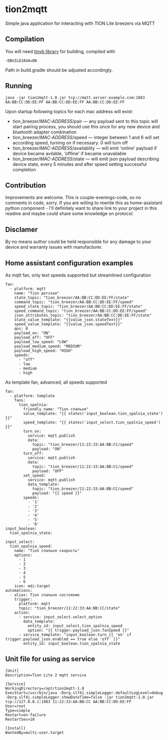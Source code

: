# tion2mqtt
Simple java application for interacting with TION Lite breezers via MQTT

## Compilation
You will need [tinyb library](https://github.com/intel-iot-devkit/tinyb/releases/tag/v0.5.1) for building, compiled with 
~~~
-DBUILDJAVA=ON
~~~
Path in build.gradle should be adjusted accordingly.

## Running
~~~
java -jar tion2mqtt-1.0.jar tcp://mqtt.server.example.com:1883 AA:BB:CC:DD:EE:FF AA:BB:CC:DD:EE:FF AA:BB:CC:DD:EE:FF 
~~~
Upon startup following topics for each mac address will exist:
* tion_breezer/_MAC-ADDRESS_/pair — any payload sent to this topic will start pairing process, you should use this once 
  for any new device and bluetooth adapter combination
* tion_breezer/_MAC-ADDRESS_/speed — integer between 1 and 6 will set according speed, turning on if necessary. 0 will 
  turn off
* tion_breezer/_MAC-ADDRESS_/availablity — will emit 'online' payload if device became avilable, 'offline' if became 
  unavailable
* tion_breezer/_MAC-ADDRESS_/state — will emit json payload describing device state, every 5 minutes and after speed 
  setting successful completion
  
## Contribution
Improvements are welcome. This is couple-evenings-code, so no comments in code, sorry. 
If you are willing to rewrite this as home-assistant python component - I'll definitely want to share link to your 
project in this readme and maybe could share some knowledge on protocol.   

## Disclamer 
By no means author could be held responsible for any damage to your device and warranty issues with manufacturer. 

## Home assistant configuration examples
As mqtt fan, only text speeds supported but streamlined configuration
~~~
fan:
  - platform: mqtt
    name: "Tion детская"
    state_topic: "tion_breezer/AA:BB:CC:DD:EE:FF/state"
    command_topic: "tion_breezer/AA:BB:CC:DD:EE:FF/speed"
    speed_state_topic: "tion_breezer/AA:BB:CC:DD:EE:FF/state"
    speed_command_topic: "tion_breezer/AA:BB:CC:DD:EE:FF/speed"
    json_attributes_topic: "tion_breezer/AA:BB:CC:DD:EE:FF/state"
    state_value_template: "{{value_json.stateText}}"
    speed_value_template: "{{value_json.speedText}}"
    qos: 0
    payload_on: "ON"
    payload_off: "OFF"
    payload_low_speed: "LOW"
    payload_medium_speed: "MEDIUM"
    payload_high_speed: "HIGH"
    speeds:
      - "off"
      - low
      - medium
      - high
~~~    
As template fan, advanced, all speeds supported
~~~ 
fan:
  - platform: template
    fans:
      tion_spalnia:
        friendly_name: "Tion спальня"
        value_template: "{{ states('input_boolean.tion_spalnia_state') }}"
        speed_template: "{{ states('input_select.tion_spalnia_speed') }}"
        turn_on:
          service: mqtt.publish
          data:
            topic: "tion_breezer/11:22:33:AA:BB:CC/speed"
            payload: "ON"
        turn_off:
          service: mqtt.publish
          data:
            topic: "tion_breezer/11:22:33:AA:BB:CC/speed"
            payload: "OFF"
        set_speed:
          service: mqtt.publish
          data_template:
            topic: "tion_breezer/11:22:33:AA:BB:CC/speed"
            payload: "{{ speed }}"
        speeds:
          - '1'
          - '2'
          - '3'
          - '4'
          - '5'
          - '6'
input_boolean:
  tion_spalnia_state:

input_select:
  tion_spalnia_speed:
    name: "Tion спальня скорость"
    options:
      - 1
      - 2
      - 3
      - 4
      - 5
      - 6
    icon: mdi:target
automations:
  - alias: Tion спальня состояние
    trigger:
      platform: mqtt
      topic: "tion_breezer/11:22:33:AA:BB:CC/state"
    action:
      - service: input_select.select_option
        data_template:
          entity_id: input_select.tion_spalnia_speed
          option: "{{ trigger.payload_json.fanSpeed }}"
      - service_template: "input_boolean.turn_{{ 'on' if trigger.payload_json.enabled == true else 'off' }}"
        entity_id: input_boolean.tion_spalnia_state

~~~

## Unit file for using as service    
~~~
[Unit]
Description=Tion Lite 2 mqtt service

[Service]
WorkingDirectory=/opt/tion2mqtt-1.0
ExecStart=/usr/bin/java -Dorg.slf4j.simpleLogger.defaultLogLevel=debug -Dorg.slf4j.simpleLogger.showDateTime=false -jar tion2mqtt-1.0.jar tcp://127.0.0.1:1883 11:22:33:AA:BB:CC AA:BB:CC:DD:EE:FF
User=root
Type=simple
Restart=on-failure
RestartSec=10

[Install]
WantedBy=multi-user.target
~~~
